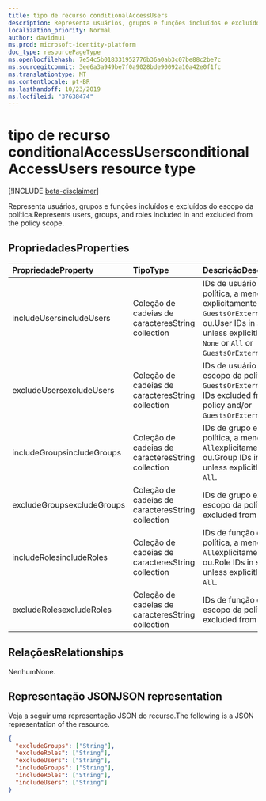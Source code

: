 ```yaml
---
title: tipo de recurso conditionalAccessUsers
description: Representa usuários, grupos e funções incluídos e excluídos do escopo da política.
localization_priority: Normal
author: davidmu1
ms.prod: microsoft-identity-platform
doc_type: resourcePageType
ms.openlocfilehash: 7e54c5b018331952776b36a0ab3c07be88c2be7c
ms.sourcegitcommit: 3ee6a3a949be7f0a9028bde90092a10a42e0f1fc
ms.translationtype: MT
ms.contentlocale: pt-BR
ms.lasthandoff: 10/23/2019
ms.locfileid: "37638474"
---
```

# <a name="conditionalaccessusers-resource-type"></a><span data-ttu-id="93899-103">tipo de recurso conditionalAccessUsers</span><span class="sxs-lookup"><span data-stu-id="93899-103">conditionalAccessUsers resource type</span></span>

[!INCLUDE [beta-disclaimer](../../includes/beta-disclaimer.md)]

<span data-ttu-id="93899-104">Representa usuários, grupos e funções incluídos e excluídos do escopo da política.</span><span class="sxs-lookup"><span data-stu-id="93899-104">Represents users, groups, and roles included in and excluded from the policy scope.</span></span>

## <a name="properties"></a><span data-ttu-id="93899-105">Propriedades</span><span class="sxs-lookup"><span data-stu-id="93899-105">Properties</span></span>

| <span data-ttu-id="93899-106">Propriedade</span><span class="sxs-lookup"><span data-stu-id="93899-106">Property</span></span>     | <span data-ttu-id="93899-107">Tipo</span><span class="sxs-lookup"><span data-stu-id="93899-107">Type</span></span>        | <span data-ttu-id="93899-108">Descrição</span><span class="sxs-lookup"><span data-stu-id="93899-108">Description</span></span> |
|:-------------|:------------|:------------|
| <span data-ttu-id="93899-109">includeUsers</span><span class="sxs-lookup"><span data-stu-id="93899-109">includeUsers</span></span> | <span data-ttu-id="93899-110">Coleção de cadeias de caracteres</span><span class="sxs-lookup"><span data-stu-id="93899-110">String collection</span></span> | <span data-ttu-id="93899-111">IDs de usuário em escopo de política, a menos que `None` explicitamente `All` excluído `GuestsOrExternalUsers`ou ou.</span><span class="sxs-lookup"><span data-stu-id="93899-111">User IDs in scope of policy unless explicitly excluded, or `None` or `All` or `GuestsOrExternalUsers`.</span></span> |
| <span data-ttu-id="93899-112">excludeUsers</span><span class="sxs-lookup"><span data-stu-id="93899-112">excludeUsers</span></span> | <span data-ttu-id="93899-113">Coleção de cadeias de caracteres</span><span class="sxs-lookup"><span data-stu-id="93899-113">String collection</span></span> | <span data-ttu-id="93899-114">IDs de usuário excluídas do escopo da política e `GuestsOrExternalUsers`/ou.</span><span class="sxs-lookup"><span data-stu-id="93899-114">User IDs excluded from scope of policy and/or `GuestsOrExternalUsers`.</span></span> |
| <span data-ttu-id="93899-115">includeGroups</span><span class="sxs-lookup"><span data-stu-id="93899-115">includeGroups</span></span> | <span data-ttu-id="93899-116">Coleção de cadeias de caracteres</span><span class="sxs-lookup"><span data-stu-id="93899-116">String collection</span></span> | <span data-ttu-id="93899-117">IDs de grupo em escopo de política, a menos que `All`explicitamente excluído ou.</span><span class="sxs-lookup"><span data-stu-id="93899-117">Group IDs in scope of policy unless explicitly excluded, or `All`.</span></span> |
| <span data-ttu-id="93899-118">excludeGroups</span><span class="sxs-lookup"><span data-stu-id="93899-118">excludeGroups</span></span> | <span data-ttu-id="93899-119">Coleção de cadeias de caracteres</span><span class="sxs-lookup"><span data-stu-id="93899-119">String collection</span></span> | <span data-ttu-id="93899-120">IDs de grupo excluídas do escopo da política.</span><span class="sxs-lookup"><span data-stu-id="93899-120">Group IDs excluded from scope of policy.</span></span> |
| <span data-ttu-id="93899-121">includeRoles</span><span class="sxs-lookup"><span data-stu-id="93899-121">includeRoles</span></span> | <span data-ttu-id="93899-122">Coleção de cadeias de caracteres</span><span class="sxs-lookup"><span data-stu-id="93899-122">String collection</span></span> | <span data-ttu-id="93899-123">IDs de função em escopo de política, a menos que `All`explicitamente excluído ou.</span><span class="sxs-lookup"><span data-stu-id="93899-123">Role IDs in scope of policy unless explicitly excluded, or `All`.</span></span> |
| <span data-ttu-id="93899-124">excludeRoles</span><span class="sxs-lookup"><span data-stu-id="93899-124">excludeRoles</span></span> | <span data-ttu-id="93899-125">Coleção de cadeias de caracteres</span><span class="sxs-lookup"><span data-stu-id="93899-125">String collection</span></span> | <span data-ttu-id="93899-126">IDs de função excluídas do escopo da política.</span><span class="sxs-lookup"><span data-stu-id="93899-126">Role IDs excluded from scope of policy.</span></span> |

## <a name="relationships"></a><span data-ttu-id="93899-127">Relações</span><span class="sxs-lookup"><span data-stu-id="93899-127">Relationships</span></span>

<span data-ttu-id="93899-128">Nenhum</span><span class="sxs-lookup"><span data-stu-id="93899-128">None.</span></span>

## <a name="json-representation"></a><span data-ttu-id="93899-129">Representação JSON</span><span class="sxs-lookup"><span data-stu-id="93899-129">JSON representation</span></span>

<span data-ttu-id="93899-130">Veja a seguir uma representação JSON do recurso.</span><span class="sxs-lookup"><span data-stu-id="93899-130">The following is a JSON representation of the resource.</span></span>

<!-- {
  "blockType": "resource",
  "optionalProperties": [
    "includeUsers",
    "excludeUsers",
    "includeGroups",
    "excludeGroups",
    "includeRoles",
    "excludeRoles"
  ],
  "@odata.type": "microsoft.graph.conditionalAccessUsers",
  "baseType": null
}-->

```json
{
  "excludeGroups": ["String"],
  "excludeRoles": ["String"],
  "excludeUsers": ["String"],
  "includeGroups": ["String"],
  "includeRoles": ["String"],
  "includeUsers": ["String"]
}
```

<!-- uuid: 16cd6b66-4b1a-43a1-adaf-3a886856ed98
2019-02-04 14:57:30 UTC -->
<!-- {
  "type": "#page.annotation",
  "description": "conditionalAccessUsers resource",
  "keywords": "",
  "section": "documentation",
  "tocPath": ""
}-->